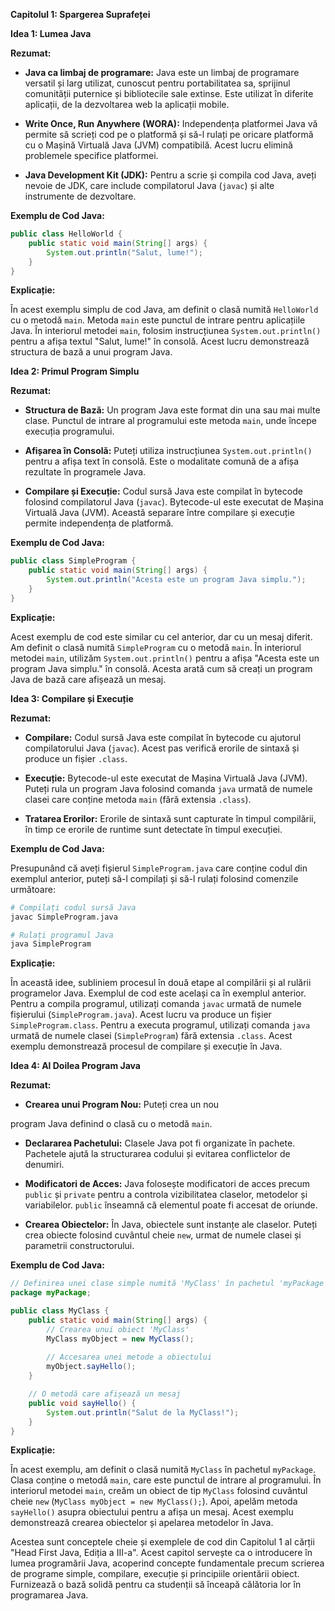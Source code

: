 **Capitolul 1: Spargerea Suprafeței**

**Idea 1: Lumea Java**

**Rezumat:**

- **Java ca limbaj de programare:** Java este un limbaj de programare versatil și larg utilizat, cunoscut pentru portabilitatea sa, sprijinul comunității puternice și bibliotecile sale extinse. Este utilizat în diferite aplicații, de la dezvoltarea web la aplicații mobile.

- **Write Once, Run Anywhere (WORA):** Independența platformei Java vă permite să scrieți cod pe o platformă și să-l rulați pe oricare platformă cu o Mașină Virtuală Java (JVM) compatibilă. Acest lucru elimină problemele specifice platformei.

- **Java Development Kit (JDK):** Pentru a scrie și compila cod Java, aveți nevoie de JDK, care include compilatorul Java (`javac`) și alte instrumente de dezvoltare.

**Exemplu de Cod Java:**

```java
public class HelloWorld {
    public static void main(String[] args) {
        System.out.println("Salut, lume!");
    }
}
```

**Explicație:**

În acest exemplu simplu de cod Java, am definit o clasă numită `HelloWorld` cu o metodă `main`. Metoda `main` este punctul de intrare pentru aplicațiile Java. În interiorul metodei `main`, folosim instrucțiunea `System.out.println()` pentru a afișa textul "Salut, lume!" în consolă. Acest lucru demonstrează structura de bază a unui program Java.

**Idea 2: Primul Program Simplu**

**Rezumat:**

- **Structura de Bază:** Un program Java este format din una sau mai multe clase. Punctul de intrare al programului este metoda `main`, unde începe execuția programului.

- **Afișarea în Consolă:** Puteți utiliza instrucțiunea `System.out.println()` pentru a afișa text în consolă. Este o modalitate comună de a afișa rezultate în programele Java.

- **Compilare și Execuție:** Codul sursă Java este compilat în bytecode folosind compilatorul Java (`javac`). Bytecode-ul este executat de Mașina Virtuală Java (JVM). Această separare între compilare și execuție permite independența de platformă.

**Exemplu de Cod Java:**

```java
public class SimpleProgram {
    public static void main(String[] args) {
        System.out.println("Acesta este un program Java simplu.");
    }
}
```

**Explicație:**

Acest exemplu de cod este similar cu cel anterior, dar cu un mesaj diferit. Am definit o clasă numită `SimpleProgram` cu o metodă `main`. În interiorul metodei `main`, utilizăm `System.out.println()` pentru a afișa "Acesta este un program Java simplu." în consolă. Acesta arată cum să creați un program Java de bază care afișează un mesaj.

**Idea 3: Compilare și Execuție**

**Rezumat:**

- **Compilare:** Codul sursă Java este compilat în bytecode cu ajutorul compilatorului Java (`javac`). Acest pas verifică erorile de sintaxă și produce un fișier `.class`.

- **Execuție:** Bytecode-ul este executat de Mașina Virtuală Java (JVM). Puteți rula un program Java folosind comanda `java` urmată de numele clasei care conține metoda `main` (fără extensia `.class`).

- **Tratarea Erorilor:** Erorile de sintaxă sunt capturate în timpul compilării, în timp ce erorile de runtime sunt detectate în timpul execuției.

**Exemplu de Cod Java:**

Presupunând că aveți fișierul `SimpleProgram.java` care conține codul din exemplul anterior, puteți să-l compilați și să-l rulați folosind comenzile următoare:

```bash
# Compilați codul sursă Java
javac SimpleProgram.java

# Rulați programul Java
java SimpleProgram
```

**Explicație:**

În această idee, subliniem procesul în două etape al compilării și al rulării programelor Java. Exemplul de cod este același ca în exemplul anterior. Pentru a compila programul, utilizați comanda `javac` urmată de numele fișierului (`SimpleProgram.java`). Acest lucru va produce un fișier `SimpleProgram.class`. Pentru a executa programul, utilizați comanda `java` urmată de numele clasei (`SimpleProgram`) fără extensia `.class`. Acest exemplu demonstrează procesul de compilare și execuție în Java.

**Idea 4: Al Doilea Program Java**

**Rezumat:**

- **Crearea unui Program Nou:** Puteți crea un nou

 program Java definind o clasă cu o metodă `main`.

- **Declararea Pachetului:** Clasele Java pot fi organizate în pachete. Pachetele ajută la structurarea codului și evitarea conflictelor de denumiri.

- **Modificatori de Acces:** Java folosește modificatori de acces precum `public` și `private` pentru a controla vizibilitatea claselor, metodelor și variabilelor. `public` înseamnă că elementul poate fi accesat de oriunde.

- **Crearea Obiectelor:** În Java, obiectele sunt instanțe ale claselor. Puteți crea obiecte folosind cuvântul cheie `new`, urmat de numele clasei și parametrii constructorului.

**Exemplu de Cod Java:**

```java
// Definirea unei clase simple numită 'MyClass' în pachetul 'myPackage'
package myPackage;

public class MyClass {
    public static void main(String[] args) {
        // Crearea unui obiect 'MyClass'
        MyClass myObject = new MyClass();
        
        // Accesarea unei metode a obiectului
        myObject.sayHello();
    }

    // O metodă care afișează un mesaj
    public void sayHello() {
        System.out.println("Salut de la MyClass!");
    }
}
```

**Explicație:**

În acest exemplu, am definit o clasă numită `MyClass` în pachetul `myPackage`. Clasa conține o metodă `main`, care este punctul de intrare al programului. În interiorul metodei `main`, creăm un obiect de tip `MyClass` folosind cuvântul cheie `new` (`MyClass myObject = new MyClass();`). Apoi, apelăm metoda `sayHello()` asupra obiectului pentru a afișa un mesaj. Acest exemplu demonstrează crearea obiectelor și apelarea metodelor în Java.

Acestea sunt conceptele cheie și exemplele de cod din Capitolul 1 al cărții "Head First Java, Ediția a III-a". Acest capitol servește ca o introducere în lumea programării Java, acoperind concepte fundamentale precum scrierea de programe simple, compilare, execuție și principiile orientării obiect. Furnizează o bază solidă pentru ca studenții să înceapă călătoria lor în programarea Java.
